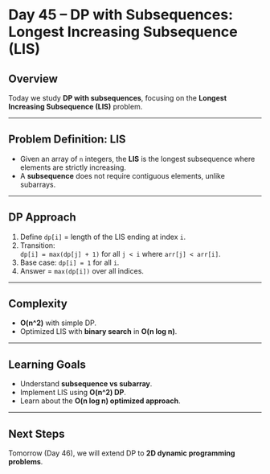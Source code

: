# Day 45 – DP with Subsequences: Longest Increasing Subsequence (LIS)

## Overview
Today we study **DP with subsequences**, focusing on the **Longest Increasing Subsequence (LIS)** problem.

---

## Problem Definition: LIS
- Given an array of `n` integers, the **LIS** is the longest subsequence where elements are strictly increasing.
- A **subsequence** does not require contiguous elements, unlike subarrays.

---

## DP Approach
1. Define `dp[i]` = length of the LIS ending at index `i`.
2. Transition:  
   `dp[i] = max(dp[j] + 1)` for all `j < i` where `arr[j] < arr[i]`.
3. Base case: `dp[i] = 1` for all `i`.
4. Answer = `max(dp[i])` over all indices.

---

## Complexity
- **O(n^2)** with simple DP.  
- Optimized LIS with **binary search** in **O(n log n)**.

---


## Learning Goals
- Understand **subsequence vs subarray**.  
- Implement LIS using **O(n^2) DP**.  
- Learn about the **O(n log n) optimized approach**.

---

## Next Steps
Tomorrow (Day 46), we will extend DP to **2D dynamic programming problems**.

